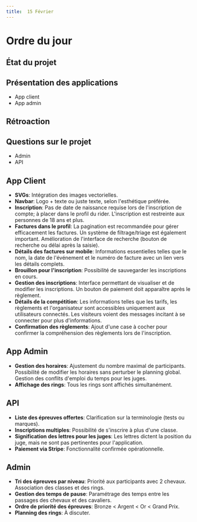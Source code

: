 ```yaml
---
title:  15 Février
---
```


# Ordre du jour

## État du projet

## Présentation des applications
- App client
- App admin

## Rétroaction

## Questions sur le projet
- Admin
- API

## App Client

- **SVGs**: Intégration des images vectorielles.
- **Navbar**: Logo + texte ou juste texte, selon l'esthétique préférée.
- **Inscription**: Pas de date de naissance requise lors de l'inscription de compte; à placer dans le profil du rider. L'inscription est restreinte aux personnes de 18 ans et plus.
- **Factures dans le profil**: La pagination est recommandée pour gérer efficacement les factures. Un système de filtrage/triage est également important. Amélioration de l'interface de recherche (bouton de recherche ou délai après la saisie).
- **Détails des factures sur mobile**: Informations essentielles telles que le nom, la date de l'événement et le numéro de facture avec un lien vers les détails complets.
- **Brouillon pour l'inscription**: Possibilité de sauvegarder les inscriptions en cours.
- **Gestion des inscriptions**: Interface permettant de visualiser et de modifier les inscriptions. Un bouton de paiement doit apparaître après le règlement.
- **Détails de la compétition**: Les informations telles que les tarifs, les règlements et l'organisateur sont accessibles uniquement aux utilisateurs connectés. Les visiteurs voient des messages incitant à se connecter pour plus d'informations.
- **Confirmation des règlements**: Ajout d'une case à cocher pour confirmer la compréhension des règlements lors de l'inscription.

## App Admin

- **Gestion des horaires**: Ajustement du nombre maximal de participants. Possibilité de modifier les horaires sans perturber le planning global. Gestion des conflits d'emploi du temps pour les juges.
- **Affichage des rings**: Tous les rings sont affichés simultanément.

## API
- **Liste des épreuves offertes**: Clarification sur la terminologie (tests ou marques).
- **Inscriptions multiples**: Possibilité de s'inscrire à plus d'une classe.
- **Signification des lettres pour les juges**: Les lettres dictent la position du juge, mais ne sont pas pertinentes pour l'application.
- **Paiement via Stripe**: Fonctionnalité confirmée opérationnelle.

## Admin
- **Tri des épreuves par niveau**: Priorité aux participants avec 2 chevaux. Association des classes et des rings.
- **Gestion des temps de pause**: Paramétrage des temps entre les passages des chevaux et des cavaliers.
- **Ordre de priorité des épreuves**: Bronze < Argent < Or < Grand Prix.
- **Planning des rings**: À discuter.
